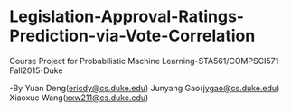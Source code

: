 # Legislation-Approval-Ratings-Prediction-via-Vote-Correlation
Course Project for Probabilistic Machine Learning-STA561/COMPSCI571-Fall2015-Duke

-By 
Yuan Deng(ericdy@cs.duke.edu)
Junyang Gao(jygao@cs.duke.edu)
Xiaoxue Wang(xxw211@cs.duke.edu)
